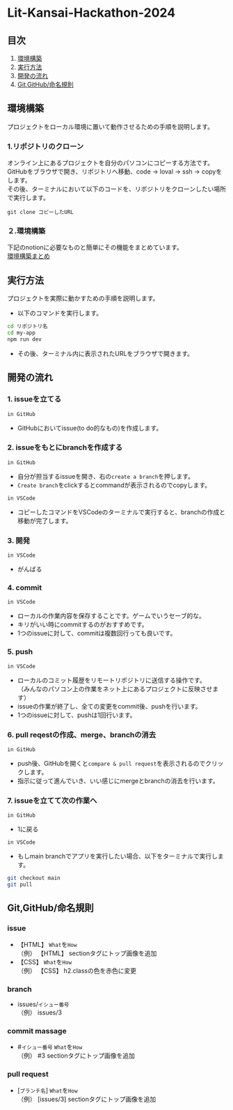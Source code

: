 # Lit-Kansai-Hackathon-2024

## 目次

1. [環境構築](#環境構築)
2. [実行方法](#実行方法)
3. [開発の流れ](#開発の流れ)
4. [Git,GitHub/命名規則](#Git,GitHub/命名規則)

## 環境構築

プロジェクトをローカル環境に置いて動作させるための手順を説明します。  
### 1.リポジトリのクローン
オンライン上にあるプロジェクトを自分のパソコンにコピーする方法です。
GitHubをブラウザで開き、リポジトリへ移動、code -> loval -> ssh -> copyをします。  
その後、ターミナルにおいて以下のコードを、リポジトリをクローンしたい場所で実行します。  
```ターミナル
git clone コピーしたURL
```

### ２.環境構築
下記のnotionに必要なものと簡単にその機能をまとめています。  
[環境構築まとめ](https://www.notion.so/ToDoList-dd780ddfd2ee4948a6c6950eaae9a4e6?pvs=4)

## 実行方法

プロジェクトを実際に動かすための手順を説明します。
- 以下のコマンドを実行します。

```bash
cd リポジトリ名
cd my-app
npm run dev
```

- その後、ターミナル内に表示されたURLをブラウザで開きます。

## 開発の流れ
### 1. issueを立てる
`in GitHub`
- GitHubにおいてissue(to do的なもの)を作成します。

### 2. issueをもとにbranchを作成する

`in GitHub`
- 自分が担当するissueを開き、右の`create a branch`を押します。
- `Create branch`をclickするとcommandが表示されるのでcopyします。

`in VSCode`  
- コピーしたコマンドをVSCodeのターミナルで実行すると、branchの作成と移動が完了します。


### 3. 開発
`in VSCode`
- がんばる

### 4. commit
`in VSCode`
- ローカルの作業内容を保存することです。ゲームでいうセーブ的な。
- キリがいい時にcommitするのがおすすめです。
- 1つのissueに対して、commitは複数回行っても良いです。

### 5. push
`in VSCode`
- ローカルのコミット履歴をリモートリポジトリに送信する操作です。  
（みんなのパソコン上の作業をネット上にあるプロジェクトに反映させます）
- issueの作業が終了し、全ての変更をcommit後、pushを行います。
- 1つのissueに対して、pushは1回行います。

### 6. pull reqestの作成、merge、branchの消去
`in GitHub`
- push後、GitHubを開くと`compare & pull request`を表示されるのでクリックします。
- 指示に従って進んでいき、いい感じにmergeとbranchの消去を行います。

### 7. issueを立てて次の作業へ
`in GitHub`
- 1に戻る 

`in VSCode`
- もしmain branchでアプリを実行したい場合、以下をターミナルで実行します。
```bash
git checkout main
git pull
```

## Git,GitHub/命名規則
### issue

- 【HTML】 `What`を`How`  
  （例）  【HTML】 sectionタグにトップ画像を追加  
- 【CSS】 `What`を`How`  
  （例）  【CSS】 h2.classの色を赤色に変更  

### branch

- issues/`イシュー番号`  
  （例）  issues/3

### commit massage
- #`イシュー番号` `What`を`How`  
  （例）  #3 sectionタグにトップ画像を追加

### pull request
- [`ブランチ名`] `What`を`How`  
  （例）  [issues/3] sectionタグにトップ画像を追加
